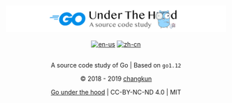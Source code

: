 <div align="center">
<img src="book/images/header.png" alt="logo" />
<br/><br/>
<a href="./book/en-us/TOC.md"><img src="https://img.shields.io/badge/lang-English-blue.svg?longCache=true&style=flat-square" alt="en-us" href="https://github.com/changkun/go-under-the-hood/blob/master/TOC.en-us.md"/></a>
<a href="./book/zh-cn/TOC.md"><img src="https://img.shields.io/badge/lang-简体中文-red.svg?longCache=true&style=flat-square" alt="zh-cn"/></a>
<br/><br/>
<p>A source code study of Go | Based on <code>go1.12</code></p>
<p>&copy; 2018 - 2019 <a href="https://changkun.de">changkun</a></p>
<p><a href="https://github.com/changkun/go-under-the-hood">Go under the hood</a> | CC-BY-NC-ND 4.0 | MIT</p>
</div>



